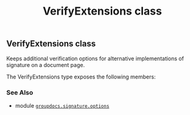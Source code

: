 ﻿---
title: VerifyExtensions class
second_title: GroupDocs.Signature for Python via .NET API References
description: 
type: docs
url: /python-net/groupdocs.signature.options/verifyextensions/
is_root: false
weight: 460
---

## VerifyExtensions class

Keeps additional verification options for alternative implementations of signature on a document page.



The VerifyExtensions type exposes the following members:


### See Also
* module [`groupdocs.signature.options`](..)
